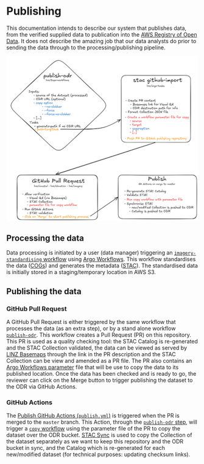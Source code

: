 # Publishing

This documentation intends to describe our system that publishes data, from the verified supplied data to publication into the [AWS Registry of Open Data](https://registry.opendata.aws/).
It does not describe the amazing job that our data analysts do prior to sending the data through to the processing/publishing pipeline.

![publishing](img/publishing/publishing_to_odr.excalidraw.png)

## Processing the data

Data processing is initiated by a user (data manager) triggering an [`imagery-standardising` workflow](https://github.com/linz/topo-workflows/tree/master/workflows/raster#standardising) using [Argo Workflows](https://argoproj.github.io/workflows/). This workflow standardises the data ([COGs](https://cogeo.org/)) and generates the metadata ([STAC](https://stacspec.org/)). The standardised data is initially stored in a staging/temporary location in AWS S3.

## Publishing the data

### GitHub Pull Request

A GitHub Pull Request is either triggered by the same workflow that processes the data (as an extra step), or by a stand alone workflow [`publish-odr`](https://github.com/linz/topo-workflows/tree/master/workflows/raster#publish-odr).
This workflow creates a Pull Request (PR) on this repository. This PR is used as a quality checking tool: the STAC Catalog is re-generated and the STAC Collection validated, the data can be viewed as served by [LINZ Basemaps](https://basemaps.linz.govt.nz) through the link in the PR description and the STAC Collection can be view and amended as a PR file. The PR also contains an [Argo Workflows parameter](https://argo-workflows.readthedocs.io/en/latest/walk-through/parameters/) file that will be use to copy the data to its published location. Once the data has been checked and is ready to go, the reviewer can click on the Merge button to trigger publishing the dataset to the ODR via GitHub Actions.

### GitHub Actions

The [Publish GitHub Actions (`publish.yml`)](https://github.com/linz/imagery/blob/master/.github/workflows/publish.yml) is triggered when the PR is merged to the `master` branch.
This Action, through the [`publish-odr` step](https://github.com/linz/imagery/blob/38c525f3e9f3b10c2b32753c92009f204b8ee74c/.github/workflows/publish.yml#L37), will trigger a [`copy` workflow](https://github.com/linz/topo-workflows/tree/master/workflows/storage#copy) using the parameter file of the PR to copy the dataset over the ODR bucket. [STAC Sync](https://github.com/linz/argo-tasks/tree/master/src/commands/stac-sync#stac-sync) is used to copy the Collection of the dataset separately as we want to keep this repository and the ODR bucket in sync, and the Catalog which is re-generated for each new/modified dataset (for technical purposes: updating checksum links).
